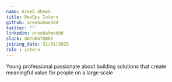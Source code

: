 ```yaml
---
name: Areeb Ahmed
title: DevOps Intern
github: areebahmeddd
twitter: ""
linkedin: areebahmeddd
slack: U07UB6TQWRE
joining_date: 31/01/2025
role : intern
---
```


Young professional passionate about building solutions that create meaningful value for people on a large scale
